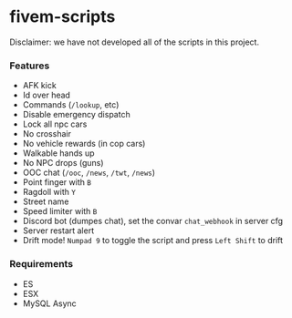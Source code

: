 # fivem-scripts
Disclaimer: we have not developed all of the scripts in this project.

### Features
- AFK kick
- Id over head
- Commands (`/lookup`, etc)
- Disable emergency dispatch
- Lock all npc cars
- No crosshair
- No vehicle rewards (in cop cars)
- Walkable hands up
- No NPC drops (guns)
- OOC chat (`/ooc`, `/news`, `/twt`, `/news`)
- Point finger with `B`
- Ragdoll with `Y`
- Street name
- Speed limiter with `B`
- Discord bot (dumpes chat), set the convar `chat_webhook` in server cfg
- Server restart alert
- Drift mode! `Numpad 9` to toggle the script and press `Left Shift` to drift

### Requirements
- ES
- ESX
- MySQL Async
